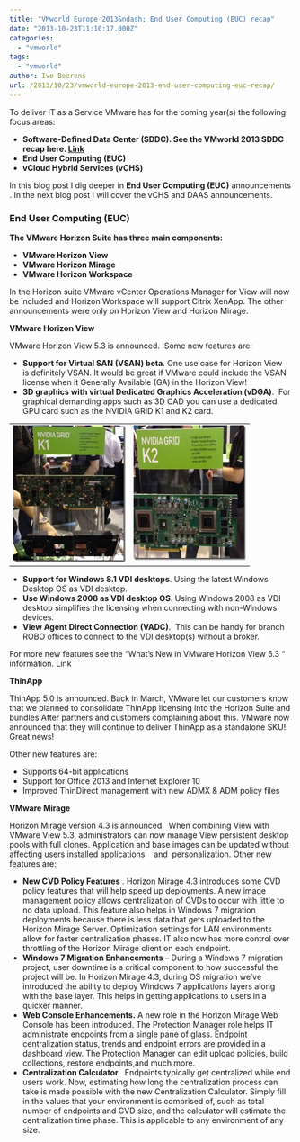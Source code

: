 ```yaml
---
title: "VMworld Europe 2013&ndash; End User Computing (EUC) recap"
date: "2013-10-23T11:10:17.000Z"
categories: 
  - "vmworld"
tags: 
  - "vmworld"
author: Ivo Beerens
url: /2013/10/23/vmworld-europe-2013-end-user-computing-euc-recap/
---
```


To deliver IT as a Service VMware has for the coming year(s) the following focus areas:

- **Software-Defined Data Center (SDDC). See the VMworld 2013 SDDC recap here. [Link](https://www.ivobeerens.nl/2013/10/20/vmworld-europe-2013the-software-defined-data-center-sddc-recap/)**
- **End User Computing (EUC)**
- **vCloud Hybrid Services (vCHS)**

In this blog post I dig deeper in **End User Computing (EUC)** announcements . In the next blog post I will cover the vCHS and DAAS announcements.

### End User Computing (EUC)

**The VMware Horizon Suite has three main components:**

- **VMware Horizon View**
- **VMware Horizon Mirage**
- **VMware Horizon Workspace**

In the Horizon suite VMware vCenter Operations Manager for View will now be included and Horizon Workspace will support Citrix XenApp. The other announcements were only on Horizon View and Horizon Mirage.

**VMware Horizon View**

VMware Horizon View 5.3 is announced.  Some new features are:

- **Support for Virtual SAN (VSAN) beta**. One use case for Horizon View  is definitely VSAN. It would be great if VMware could include the VSAN license when it Generally Available (GA) in the Horizon View!
- **3D graphics with virtual Dedicated Graphics Acceleration (vDGA)**.  For graphical demanding apps such as 3D CAD you can use a dedicated GPU card such as the NVIDIA GRID K1 and K2 card.

<table cellspacing="0" cellpadding="2" width="400" border="0"><tbody><tr><td valign="top" width="200"><a href="images/k1.jpg"><img title="k1" style="border-left-width: 0px; border-right-width: 0px; background-image: none; border-bottom-width: 0px; padding-top: 0px; padding-left: 0px; display: inline; padding-right: 0px; border-top-width: 0px" border="0" alt="k1" src="images/k1_thumb.jpg" width="219" height="244"></a></td><td valign="top" width="200"><a href="https://www.ivobeerens.nl/wp-content/uploads/2013/10/k2.jpg"><img title="k2" style="border-left-width: 0px; border-right-width: 0px; background-image: none; border-bottom-width: 0px; padding-top: 0px; padding-left: 0px; display: inline; padding-right: 0px; border-top-width: 0px" border="0" alt="k2" src="images/k2_thumb.jpg" width="265" height="240"></a></td></tr></tbody></table>

- **Support for Windows 8.1 VDI desktops**. Using the latest Windows Desktop OS as VDI desktop.
- **Use Windows 2008 as VDI desktop OS**. Using Windows 2008 as VDI desktop simplifies the licensing when connecting with non-Windows devices.
- **View Agent Direct Connection (VADC)**.  This can be handy for branch ROBO offices to connect to the VDI desktop(s) without a broker.

For more new features see the “What’s New in VMware Horizon View 5.3 “ information. Link

**ThinApp**

ThinApp 5.0 is announced. Back in March, VMware let our customers know that we planned to consolidate ThinApp licensing into the Horizon Suite and bundles After partners and customers complaining about this. VMware now announced that they will continue to deliver ThinApp as a standalone SKU!  Great news!

Other new features are:

- Supports 64-bit applications
- Support for Office 2013 and Internet Explorer 10
- Improved ThinDirect management with new ADMX & ADM policy files

**VMware Mirage**

Horizon Mirage version 4.3 is announced.  When combining View with VMware View 5.3, administrators can now manage View persistent desktop pools with full clones. Application and base images can be updated without affecting users installed applications    and  personalization. Other new features are:

- **New CVD Policy Features** . Horizon Mirage 4.3 introduces some CVD policy features that will help speed up deployments. A new image management policy allows centralization of CVDs to occur with little to no data upload. This feature also helps in Windows 7 migration deployments because there is less data that gets uploaded to the Horizon Mirage Server. Optimization settings for LAN environments allow for faster centralization phases. IT also now has more control over throttling of the Horizon Mirage client on each endpoint.
- **Windows 7 Migration Enhancements** – During a Windows 7 migration project, user downtime is a critical component to how successful the project will be. In Horizon Mirage 4.3, during OS migration we’ve introduced the ability to deploy Windows 7 applications layers along with the base layer. This helps in getting applications to users in a quicker manner.
- **Web Console Enhancements.** A new role in the Horizon Mirage Web Console has been introduced. The Protection Manager role helps IT administrate endpoints from a single pane of glass. Endpoint centralization status, trends and endpoint errors are provided in a dashboard view. The Protection Manager can edit upload policies, build collections, restore endpoints,and much more.
- **Centralization Calculator.**  Endpoints typically get centralized while end users work. Now, estimating how long the centralization process can take is made possible with the new Centralization Calculator. Simply fill in the values that your environment is comprised of, such as total number of endpoints and CVD size, and the calculator will estimate the centralization time phase. This is applicable to any environment of any size.